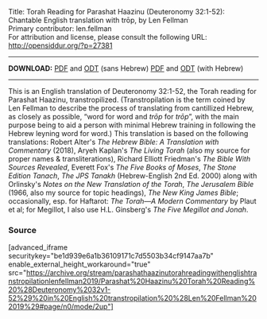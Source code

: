 <html>
<head></head>
<body>
Title: Torah Reading for Parashat Haazinu (Deuteronomy 32:1-52): Chantable English translation with trōp, by Len Fellman<br />
Primary contributor: len.fellman<br />
For attribution and license, please consult the following URL: <a href="http://opensiddur.org/?p=27381">http://opensiddur.org/?p=27381</a>
<p />
<hr />

<strong>DOWNLOAD:</strong> 
<a href="https://archive.org/download/parashathaazinutorahreadingwithenglishtranstropilationlenfellman2019/Parashat%20Haazinu%20Torah%20Reading%20%28Deuteronomy%2032v1-52%29%20in%20English%20transtropilation%20%28Len%20Fellman%202019%29%20-%20english%20only.pdf">PDF</a> and <a href="https://archive.org/download/parashathaazinutorahreadingwithenglishtranstropilationlenfellman2019/Parashat%20Haazinu%20Torah%20Reading%20%28Deuteronomy%2032v1-52%29%20in%20English%20transtropilation%20%28Len%20Fellman%202019%29%20-%20english%20only.odt">ODT</a> (sans Hebrew) 
<a href="https://archive.org/download/parashathaazinutorahreadingwithenglishtranstropilationlenfellman2019/Parashat%20Haazinu%20Torah%20Reading%20%28Deuteronomy%2032v1-52%29%20in%20English%20transtropilation%20%28Len%20Fellman%202019%29.pdf">PDF</a> and <a href="https://archive.org/download/parashathaazinutorahreadingwithenglishtranstropilationlenfellman2019/Parashat%20Haazinu%20Torah%20Reading%20%28Deuteronomy%2032v1-52%29%20in%20English%20transtropilation%20%28Len%20Fellman%202019%29.odt">ODT</a> (with Hebrew)

<hr />

This is an English translation of Deuteronomy 32:1-52, the Torah reading for Parashat Haazinu, transtropilized. (Transtropilation is the term coined by Len Fellman to describe the process of translating from cantillized Hebrew, as closely as possible, “word for word and <em>trōp</em> for <em>trōp</em>”, with the main purpose being to aid a person with minimal Hebrew training in following the Hebrew leyning word for word.) This translation is based on the following translations: Robert Alter's <em>The Hebrew Bible: A Translation with Commentary</em> (2018), Aryeh Kaplan's <em>The Living Torah</em> (also my source for proper names &amp; transliterations), Richard Elliott Friedman's <em>The Bible With Sources Revealed</em>, Everett Fox's <em>The Five Books of Moses</em>, <em>The Stone Edition Tanach</em>, <em>The JPS Tanakh</em> (Hebrew-English 2nd Ed. 2000) along with Orlinsky's <em>Notes on the New Translation of the Torah</em>, <em>The Jerusalem Bible</em> (1966, also my source for topic headings), <em>The New King James Bible</em>; occasionally, esp. for Haftarot: <em>The Torah—A Modern Commentary</em> by Plaut et al; for Megillot, I also use H.L. Ginsberg's <em>The Five Megillot and Jonah</em>.

<h3>Source</h3>

[advanced_iframe securitykey="be1d939e6a1b36109171c7d5503b34cf9147aa7b" enable_external_height_workaround="true" src="https://archive.org/stream/parashathaazinutorahreadingwithenglishtranstropilationlenfellman2019/Parashat%20Haazinu%20Torah%20Reading%20%28Deuteronomy%2032v1-52%29%20in%20English%20transtropilation%20%28Len%20Fellman%202019%29#page/n0/mode/2up"]
</body>
</html>
